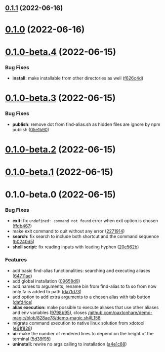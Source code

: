 

## [0.1.1](https://github.com/blzsaa/find-alias/compare/0.1.0...0.1.1) (2022-06-16)

# [0.1.0](https://github.com/blzsaa/find-alias/compare/0.1.0-beta.4...0.1.0) (2022-06-16)

# [0.1.0-beta.4](https://github.com/blzsaa/find-alias/compare/0.1.0-beta.3...0.1.0-beta.4) (2022-06-15)


### Bug Fixes

* **install:** make installable from other directories as well ([f626c4d](https://github.com/blzsaa/find-alias/commit/f626c4d44a23aa3abeba3828c16e81c0cc4f9a92))

# [0.1.0-beta.3](https://github.com/blzsaa/find-alias/compare/0.1.0-beta.2...0.1.0-beta.3) (2022-06-15)


### Bug Fixes

* **publish:** remove dot from find-alias.sh as hidden files are ignore by npm publish ([05e1b90](https://github.com/blzsaa/find-alias/commit/05e1b909e69368e8324499210597ea0e1b039e23))

# [0.1.0-beta.2](https://github.com/blzsaa/find-alias/compare/0.1.0-beta.1...0.1.0-beta.2) (2022-06-15)

# [0.1.0-beta.1](https://github.com/blzsaa/find-alias/compare/0.1.0-beta.0...0.1.0-beta.1) (2022-06-15)

# 0.1.0-beta.0 (2022-06-15)


### Bug Fixes

* **exit:** fix `undefined: command not found` error when exit option is chosen ([ffdb467](https://github.com/blzsaa/find-alias/commit/ffdb4678c605cf4b77fdcd3337f0287ffcd2f70b))
* make exit command to quit without any error ([2271914](https://github.com/blzsaa/find-alias/commit/2271914ebb06f352dadc1123515d291a67f31c8b))
* **search:** fix search to include both shortcut and the command sequence ([b0240d5](https://github.com/blzsaa/find-alias/commit/b0240d5a9c65ba14e4cbc7815a770ef3ec4177cf))
* **shell script:** fix reading inputs with leading hyphen ([20e562b](https://github.com/blzsaa/find-alias/commit/20e562b2b5aae7751ab1765702d45334575d5f14))


### Features

* add basic find-alias functionalities: searching and executing aliases ([64711ae](https://github.com/blzsaa/find-alias/commit/64711ae1d84a3ae5162f525659cecc5800a9758d))
* add global installation ([09658d9](https://github.com/blzsaa/find-alias/commit/09658d90268f9fb6191b02508a0121f4e6f761e6))
* add names to arguments, rename bin from find-alias to fa so from now only fa is added to path ([da7fd73](https://github.com/blzsaa/find-alias/commit/da7fd73ec3c47b71e671ee6da32d15bb82343ee1))
* add option to add extra arguments to a chosen alias with tab button ([dafd4ce](https://github.com/blzsaa/find-alias/commit/dafd4ce2f3364878d8baff24d6873558d32e37bb))
* **alias execution:** make possible to execute aliases that use other aliases and env variables ([9798b95](https://github.com/blzsaa/find-alias/commit/9798b954f877e326ec5c91aeeaa300903195806a)), closes [/github.com/paxtonhare/demo-magic/blob/828ae78/demo-magic.sh#L158](https://github.com//github.com/paxtonhare/demo-magic/blob/828ae78/demo-magic.sh/issues/L158)
* migrate command execution to native linux solution from xdotool ([e61f828](https://github.com/blzsaa/find-alias/commit/e61f82839304268fdfabd15046a57b25cefe1cee))
* **ui:** make the number of rendered lines to depend on the height of the terminal ([5d39f95](https://github.com/blzsaa/find-alias/commit/5d39f95cd95d5cf44337369be386291af2beb072))
* **uninstall:** rewire no args calling to installation ([a4e1c88](https://github.com/blzsaa/find-alias/commit/a4e1c88e0001ecc2e8d04ab4c618bbca295c5dbc))